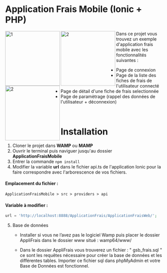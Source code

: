 # Application Frais Mobile (Ionic + PHP)
<p>
<img align="left" width="175" alt="1" src="http://www.adam-guillon.fr/img/gsb/mobile/connexion.png">
  <img align="left" width="175" alt="2" src="http://www.adam-guillon.fr/img/gsb/mobile/menu.png">
<img align="left" width="175" alt="2" src="http://www.adam-guillon.fr/img/gsb/mobile/detail.png">
</p>
Dans ce projet vous trouvez un exemple d'application frais mobile avec les fonctionnalités suivantes :

- Page de connexion
- Page de la liste des fiches de frais de l'utilisateur connecté
- Page de détail d'une fiche de frais selectionnée
- Page de paramètrage (rappel des données de l'utilisateur + déconnexion)
<br>

# Installation

1. Cloner le projet dans **WAMP** ou **MAMP**
2. Ouvrir le terminal puis naviguer jusqu'au dossier **ApplicationFraisMobile**
3. Entrer la commande `npm install`
4. Modifier la variable **url** dans le fichier api.ts de l'application Ionic pour la faire correspondre avec l'arborescence de vos fichiers.

#### Emplacement du fichier :
```shell
ApplicationFraisMobile > src > providers > api
  ```

#### Variable à modifier :
```php
url = 'http://localhost:8888/ApplicationFrais/ApplicationFraisWeb/';
  ```

5. Base de données 
      - Installer si vous ne l’avez pas le logiciel Wamp puis placer le dossier AppliFrais dans le dossier www situé : wamp64/www/
      
      -	Dans le dossier AppliFrais vous trouverez un fichier : " gsb_frais.sql " 
        ce sont les requêtes nécessaire pour créer la base de données
        et les différentes tables.
        Importer ce fichier sql dans phpMyAdmin et votre Base de Données 
        est fonctionnel.
